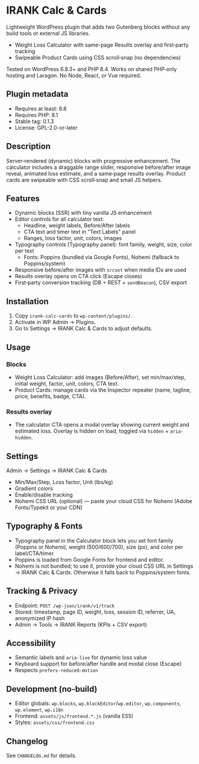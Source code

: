 # IRANK Calc & Cards

Lightweight WordPress plugin that adds two Gutenberg blocks without any build tools or external JS libraries.

- Weight Loss Calculator with same-page Results overlay and first‑party tracking
- Swipeable Product Cards using CSS scroll‑snap (no dependencies)

Tested on WordPress 6.8.3+ and PHP 8.4. Works on shared PHP‑only hosting and Laragon. No Node, React, or Vue required.

## Plugin metadata
- Requires at least: 6.8
- Requires PHP: 8.1
- Stable tag: 0.1.3
- License: GPL-2.0-or-later

## Description
Server‑rendered (dynamic) blocks with progressive enhancement. The calculator includes a draggable range slider, responsive before/after image reveal, animated loss estimate, and a same‑page results overlay. Product cards are swipeable with CSS scroll‑snap and small JS helpers.

## Features
- Dynamic blocks (SSR) with tiny vanilla JS enhancement
- Editor controls for all calculator text:
  - Headline, weight labels, Before/After labels
  - CTA text and timer text in "Text Labels" panel
  - Ranges, loss factor, unit, colors, images
- Typography controls (Typography panel): font family, weight, size, color per text
  - Fonts: Poppins (bundled via Google Fonts), Nohemi (fallback to Poppins/system)
- Responsive before/after images with `srcset` when media IDs are used
- Results overlay opens on CTA click (Escape closes)
- First‑party conversion tracking (DB + REST + `sendBeacon`), CSV export

## Installation
1. Copy `irank-calc-cards` to `wp-content/plugins/`.
2. Activate in WP Admin → Plugins.
3. Go to Settings → IRANK Calc & Cards to adjust defaults.

## Usage
### Blocks
- Weight Loss Calculator: add images (Before/After), set min/max/step, initial weight, factor, unit, colors, CTA text.
- Product Cards: manage cards via the Inspector repeater (name, tagline, price, benefits, badge, CTA).

### Results overlay
- The calculator CTA opens a modal overlay showing current weight and estimated loss. Overlay is hidden on load, toggled via `hidden` + `aria-hidden`.

## Settings
Admin → Settings → IRANK Calc & Cards
- Min/Max/Step, Loss factor, Unit (lbs/kg)
- Gradient colors
- Enable/disable tracking
- Nohemi CSS URL (optional) — paste your cloud CSS for Nohemi (Adobe Fonts/Typekit or your CDN)

## Typography & Fonts
- Typography panel in the Calculator block lets you set font family (Poppins or Nohemi), weight (500/600/700), size (px), and color per label/CTA/timer.
- Poppins is loaded from Google Fonts for frontend and editor.
- Nohemi is not bundled; to use it, provide your cloud CSS URL in Settings → IRANK Calc & Cards. Otherwise it falls back to Poppins/system fonts.

## Tracking & Privacy
- Endpoint: `POST /wp-json/irank/v1/track`
- Stored: timestamp, page ID, weight, loss, session ID, referrer, UA, anonymized IP hash
- Admin → Tools → IRANK Reports (KPIs + CSV export)

## Accessibility
- Semantic labels and `aria-live` for dynamic loss value
- Keyboard support for before/after handle and modal close (Escape)
- Respects `prefers-reduced-motion`

## Development (no‑build)
- Editor globals: `wp.blocks`, `wp.blockEditor`/`wp.editor`, `wp.components`, `wp.element`, `wp.i18n`
- Frontend: `assets/js/frontend.*.js` (vanilla ES5)
- Styles: `assets/css/frontend.css`

## Changelog
See `CHANGELOG.md` for details.
